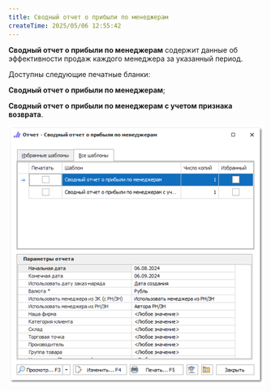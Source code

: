 ```yaml
---
title: Сводный отчет о прибыли по менеджерам
createTime: 2025/05/06 12:55:42
---
```

**Сводный отчет о прибыли по менеджерам** содержит данные об эффективности продаж каждого менеджера за указанный период.

Доступны следующие печатные бланки:

**Сводный отчет о прибыли по менеджерам**;

**Сводный отчет о прибыли по менеджерам с учетом признака возврата**.

![](../../../assets/specification/image074.png)



